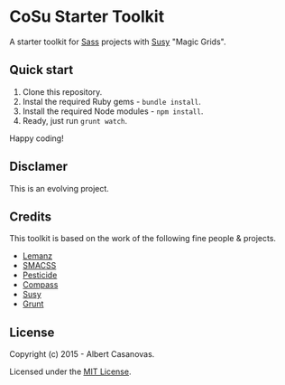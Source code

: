 CoSu Starter Toolkit
==========================

A starter toolkit for [Sass](http://sass-lang.com/) projects with [Susy](http://susy.oddbird.net/) "Magic Grids".

Quick start
-----------
1. Clone this repository.
2. Instal the required Ruby gems - `bundle install`.
3. Install the required Node modules - `npm install`.
4. Ready, just run `grunt watch`.

Happy coding!

Disclamer
---------
This is an evolving project.

Credits
-------
This toolkit is based on the work of the following fine people & projects.
- [Lemanz](https://github.com/grayghostvisuals/lemanz)
- [SMACSS](https://smacss.com)
- [Pesticide](https://github.com/mrmrs/pesticide)
- [Compass](https://github.com/Compass/compass)
- [Susy](https://github.com/ericam/susy)
- [Grunt](https://github.com/gruntjs/grunt)

License
-------
Copyright (c) 2015 - Albert Casanovas.

Licensed under the [MIT License](https://github.com/acasanovas/cosu-starter/blob/master/LICENSE).